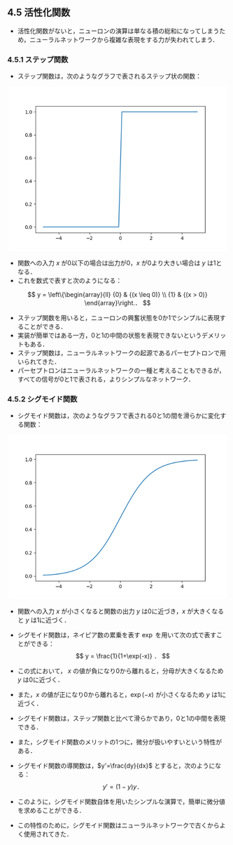 [](2019/05/11)

## 4.5 活性化関数
- 活性化関数がないと，ニューロンの演算は単なる積の総和になってしまうため，ニューラルネットワークから複雑な表現をする力が失われてしまう．

### 4.5.1 ステップ関数
- ステップ関数は，次のようなグラフで表されるステップ状の関数：

<center>
<img src="../images/step_function.png" width="500">
</center>

- 関数への入力 $x$ が0以下の場合は出力が0，$x$ が0より大きい場合は $y$ は1となる．
- これを数式で表すと次のようになる：

$$
y = \left\{\begin{array}{ll}
{0} & {(x \leq 0)} \\ 
{1} & {(x > 0)}
\end{array}\right.．
$$

- ステップ関数を用いると，ニューロンの興奮状態を0か1でシンプルに表現することができる．
- 実装が簡単ではある一方，0と1の中間の状態を表現できないというデメリットもある．
- ステップ関数は，ニューラルネットワークの起源であるパーセプトロンで用いられてきた．
- パーセプトロンはニューラルネットワークの一種と考えることもできるが，すべての信号が0と1で表される，よりシンプルなネットワーク．

### 4.5.2 シグモイド関数
- シグモイド関数は，次のようなグラフで表される0と1の間を滑らかに変化する関数：

<center>
<img src="../images/sigmoid_function.png" width="500">
</center>

- 関数への入力 $x$ が小さくなると関数の出力 $y$ は0に近づき，$x$ が大きくなると $y$ は1に近づく．
- シグモイド関数は，ネイピア数の累乗を表す $\exp$ を用いて次の式で表すことができる：
$$
y = \frac{1}{1+\exp(-x)} ．
$$

- この式において， $x$ の値が負になり0から離れると，分母が大きくなるため $y$ は0に近づく．
- また，$x$ の値が正になり0から離れると，$\exp(-x)$ が小さくなるため $y$ は1に近づく．
- シグモイド関数は，ステップ関数と比べて滑らかであり，0と1の中間を表現できる．
- また，シグモイド関数のメリットの1つに，微分が扱いやすいという特性がある．
- シグモイド関数の導関数は，$y'=\frac{dy}{dx}$ とすると，次のようになる：
$$
y' = (1-y)y ．
$$

- このように，シグモイド関数自体を用いたシンプルな演算で，簡単に微分値を求めることができる．
- この特性のために，シグモイド関数はニューラルネットワークで古くからよく使用されてきた．
